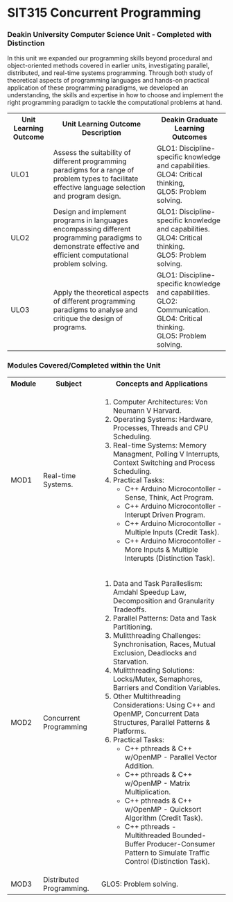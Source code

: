# SIT315 Concurrent Programming

### Deakin University Computer Science Unit - Completed with Distinction

In this unit we expanded our programming skills beyond procedural and object-oriented methods covered in earlier units, investigating parallel, distributed, and real-time systems programming. Through both study of theoretical aspects of programming languages and hands-on practical application of these programming paradigms, we developed an understanding, the skills and expertise in how to choose and implement the right programming paradigm to tackle the computational problems at hand.

 <table>
  <tr>
    <th>Unit Learning Outcome</th>
    <th>Unit Learning Outcome Description</th>
    <th>Deakin Graduate Learning Outcomes</th>
  </tr>
  <tr>
    <td>ULO1</td>
    <td>Assess the suitability of different programming paradigms for a range of problem types to facilitate effective language selection and program
design.</td>
    <td>GLO1: Discipline-specific knowledge and capabilities. <br>GLO4: Critical thinking, <br>GLO5: Problem solving.</td>
  </tr>
  <tr>
    <td>ULO2</td>
    <td>Design and implement programs in languages encompassing different programming paradigms to demonstrate effective and efficient computational problem solving.</td>
    <td>GLO1: Discipline-specific knowledge and capabilities. <br>GLO4: Critical thinking. <br>GLO5: Problem solving.</td>
  </tr>
  <tr>
    <td>ULO3</td>
    <td>Apply the theoretical aspects of different programming paradigms to analyse and critique the design of programs.</td>
    <td>GLO1: Discipline-specific knowledge and capabilities. <br>GLO2: Communication. <br>GLO4: Critical thinking. <br>GLO5: Problem solving.</td>
  </tr>
</table> 

### Modules Covered/Completed within the Unit
 <table>
  <tr>
    <th>Module</th>
    <th>Subject</th>
    <th>Concepts and Applications</th>
  </tr>
  <tr>
    <td>MOD1</td>
    <td>Real-time Systems.</td>
    <td>
      <ol>
       <li>Computer Architectures: Von Neumann V Harvard. </li>
        <li>Operating Systems:    Hardware, Processes, Threads and CPU Scheduling. </li>
        <li>Real-time Systems:    Memory Managment, Polling V Interrupts, Context Switching and Process Scheduling.</li>
        <li>Practical Tasks:
          <ul>
            <li>C++ Arduino Microcontoller - Sense, Think, Act Program.</li>  
            <li>C++ Arduino Microcontoller - Interupt Driven Program.</li>  
            <li>C++ Arduino Microcontoller - Multiple Inputs (Credit Task).</li>
            <li>C++ Arduino Microcontoller - More Inputs & Multiple Interupts (Distinction Task).</li>  
          </ul>
         </li>
      </ol>
    </td>
  </tr>
  <tr>
    <td>MOD2</td>
    <td>Concurrent Programming</td>
    <td>
      <ol>
        <li>Data and Task Paralleslism: Amdahl Speedup Law, Decomposition and Granularity Tradeoffs.</li> 
        <li>Parallel Patterns:            Data and Task Partitioning. </li> 
        <li>Mulitthreading Challenges:    Synchronisation, Races, Mutual Exclusion, Deadlocks and Starvation.</li> 
        <li>Mulitthreading Solutions:     Locks/Mutex, Semaphores, Barriers and Condition Variables.</li> 
        <li>Other Multithreading Considerations: Using C++ and OpenMP, Concurrent Data Structures, Parallel Patterns & Platforms.</li> 
        <li>Practical Tasks:
          <ul>
            <li>C++ pthreads & C++ w/OpenMP - Parallel Vector Addition.</li>  
            <li>C++ pthreads & C++ w/OpenMP - Matrix Multiplication.</li>
            <li>C++ pthreads & C++ w/OpenMP - Quicksort Algorithm (Credit Task).</li>
            <li>C++ pthreads - Multithreaded Bounded-Buffer Producer-Consumer Pattern to Simulate Traffic Control (Distinction Task).</li>  
          </ul>
        </li> 
      </ol>
    </td>
  </tr>
  <tr>
    <td>MOD3</td>
    <td>Distributed Programming.</td>
    <td>GLO5: Problem solving.</td>
  </tr>
</table> 
